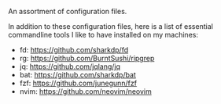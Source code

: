 An assortment of configuration files.

In addition to these configuration files, here is a list of essential
commandline tools I like to have installed on my machines:
- fd: https://github.com/sharkdp/fd
- rg: https://github.com/BurntSushi/ripgrep
- jq: https://github.com/jqlang/jq
- bat: https://github.com/sharkdp/bat
- fzf: https://github.com/junegunn/fzf
- nvim: https://github.com/neovim/neovim

